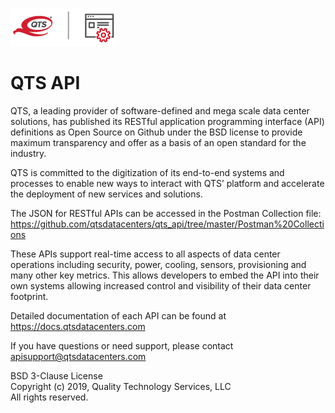 ![Logo](https://raw.githubusercontent.com/qtsdatacenters/qts_api/master/QTS-API_full-color-for-light-background.png)

# QTS API

QTS, a leading provider of software-defined and mega scale data center solutions, has published its RESTful application programming interface (API) definitions as Open Source on Github under the BSD license to provide maximum transparency and offer as a basis of an open standard for the industry. 

QTS is committed to the digitization of its end-to-end systems and processes to enable new ways to interact with QTS’ platform and accelerate the deployment of new services and solutions. 

The JSON for RESTful APIs can be accessed in the Postman Collection file:
https://github.com/qtsdatacenters/qts_api/tree/master/Postman%20Collections

These APIs support real-time access to all aspects of data center operations including security, power, cooling, sensors, provisioning and many other key metrics. This allows developers to embed the API into their own systems allowing increased control and visibility of their data center footprint.

Detailed documentation of each API can be found at https://docs.qtsdatacenters.com

If you have questions or need support, please contact apisupport@qtsdatacenters.com

BSD 3-Clause License  
Copyright (c) 2019, Quality Technology Services, LLC  
All rights reserved.
